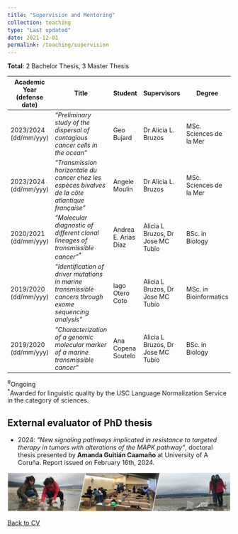 ```yaml
---
title: "Supervision and Mentoring"
collection: teaching
type: "Last updated"
date: 2021-12-01
permalink: /teaching/supervision
---
```


**Total**: 2 Bachelor Thesis, 3 Master Thesis


| Academic Year (defense date)  | Title | Student | Supervisors | Degree | Type | University, Country | Language |
| ------------- | ------------- | ------------- |------------- |------------- | ------------- | ------------- | ------------- |
| 2023/2024 (dd/mm/yyy) | *“Preliminary study of the dispersal of contagious cancer cells in the ocean”* | Geo Bujard | Dr Alicia L. Bruzos | MSc. Sciences de la Mer | Master Thesis | Sorbonne Université, France | French |
| 2023/2024 (dd/mm/yyy) | *“Transmission horizontale du cancer chez les espèces bivalves de la côte atlantique française”* | Angele Moulin | Dr Alicia L. Bruzos | MSc. Sciences de la Mer | Master Thesis | Université de Caen Normandie, France | French |
| 2020/2021 (dd/mm/yyy) | *“Molecular diagnostic of different clonal lineages of transmissible cancer”*<sup>*</sup> | Andrea E. Arias Díaz | Alicia L Bruzos, Dr Jose MC Tubío | BSc. in Biology | Degree Thesis | Universidade de Santiago de Compostela, Spain  | Galician |
| 2019/2020 (dd/mm/yyy) | *“Identification of driver mutations in marine transmissible cancers through exome sequencing analysis”* | Iago Otero Coto | Alicia L Bruzos, Dr Jose MC Tubío | MSc. in Bioinformatics | Master Thesis | Universidade da Coruña, Spain | English |
| 2019/2020 (dd/mm/yyy) | *“Characterization of a genomic molecular marker of a marine transmissible cancer”* | Ana Copena Soutelo | Alicia L Bruzos, Dr Jose MC Tubío | BSc. in Biology | Degree Thesis | Universidade de Santiago de Compostela, Spain  | Spanish |  
<sup>#</sup>Ongoing  
<sup>*</sup>Awarded for linguistic quality by the USC Language Normalization Service in the category of sciences.  


## External evaluator of PhD thesis
* 2024: *"New signaling pathways implicated in resistance to targeted therapy in tumors with alterations of the MAPK pathway"*, doctoral thesis presented by **Amanda Guitián Caamaño** at University of A Coruña. Report issued on February 16th, 2024.

<img src='/images/Tira_FotosTeaching-noNames_AliciaLBruzos.png'>  


[Back to CV](https://albruzos.github.io/cv/)

<!---
TABLE IN PLAIN TEXT:

2020/2021. “Molecular diagnostic of different clonal lineages of transmissible cancer.” 
    Student: Andrea E. Arias Díaz. 
    Type: Degree Thesis for the BSc. in Biology of Universidade de Santiago de Compostela, Spain.
    Supervisor/s:  Alicia L. Bruzos and Dr. Jose Tubío. 
    Others: Awarded for linguistic quality by the USC Language Normalization Service in the category of sciences.

2019/2020. “Identification of driver mutations in marine transmissible cancers through exome sequencing analysis”. 
    Student: Iago Otero Coto. 
    Type: Master Thesis for the MSc. in Bioinformatics from Universidade da Coruña, Spain. 
    Supervisor/s: Alicia L. Bruzos and Dr. Jose Tubío. 

2019/2020. “Characterization of a genomic molecular marker of a marine transmissible cancer”. 
    Student: Ana Copena Soutelo. 
    Type: Degree Thesis for the BSc. in Biology of Universidade de Santiago de Compostela, Spain. 
    Supervisor/s: Alicia L. Bruzos and Dr. Jose Tubío. 

-->
